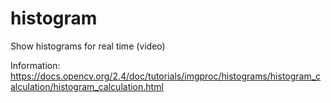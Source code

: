 # histogram
Show histograms for real time (video)

Information: https://docs.opencv.org/2.4/doc/tutorials/imgproc/histograms/histogram_calculation/histogram_calculation.html
